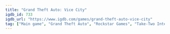 ```yaml
---
title: "Grand Theft Auto: Vice City"
igdb_id: 733
igdb_url: "https://www.igdb.com/games/grand-theft-auto-vice-city"
tag: ["Main game", "Grand Theft Auto", "Rockstar Games", "Take-Two Interactive", "Rockstar Vienna", "Rockstar North", "TransGaming Inc.", "Shooter", "Racing", "Adventure", "Arcade", "Single player", "Third person", "Action", "Comedy", "Sandbox", "Open world"]
---
```

